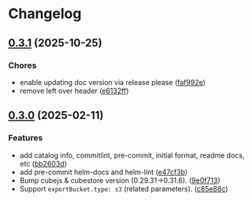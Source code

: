 # Changelog

## [0.3.1](https://github.com/pelotech/charts/compare/cubejs/0.3.0...cubejs/0.3.1) (2025-10-25)


### Chores

* enable updating doc version via release please ([faf992e](https://github.com/pelotech/charts/commit/faf992e8f2e2fa9725870f4069568ee215b8e04e))
* remove left over header ([e6132ff](https://github.com/pelotech/charts/commit/e6132ff0efcc9a232fbe470d541e7c2a3d7cd9f4))

## [0.3.0](https://github.com/pelotech/charts/compare/cubejs-0.2.0...cubejs/0.3.0) (2025-02-11)


### Features

* add catalog info, commitlint, pre-commit, initial format, readme docs, etc ([bb2603d](https://github.com/pelotech/charts/commit/bb2603d22ef8861418e2bddf17e9ec90ff877613))
* add pre-commit helm-docs and helm-lint ([e47cf3b](https://github.com/pelotech/charts/commit/e47cf3bab394e71b79e195918e7a4c65162ad667))
* Bump cubejs & cubestore version (0.29.31-&gt;0.31.6). ([9e0f713](https://github.com/pelotech/charts/commit/9e0f713006455bceab8e4135e4eb42c2623b78cc))
* Support `exportBucket.type: s3` (related parameters). ([c85e88c](https://github.com/pelotech/charts/commit/c85e88ccb5c6eb08945e79d12a103b3273de9586))
